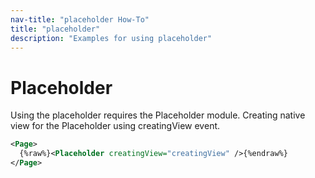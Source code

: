 ```yaml
---
nav-title: "placeholder How-To"
title: "placeholder"
description: "Examples for using placeholder"
---
```

# Placeholder
Using the placeholder requires the Placeholder module.
<snippet id='article-require-placeholder-module'/>
Creating native view for the Placeholder using creatingView event.
``` XML
<Page>
  {%raw%}<Placeholder creatingView="creatingView" />{%endraw%}
</Page>
```
<snippet id='article-creating-view'/>
